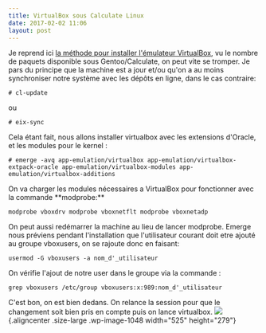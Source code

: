 ```yaml
---
title: VirtualBox sous Calculate Linux
date: 2017-02-02 11:06
layout: post
---
```


Je reprend ici [la méthode pour installer l'émulateur
VirtualBox](http://www.linuxtricks.fr/wiki/installer-virtualbox-sous-gentoo-calculate-linux),
vu le nombre de paquets disponible sous Gentoo/Calculate, on peut vite
se tromper. Je pars du principe que la machine est a jour et/ou qu'on a
au moins synchroniser notre système avec les dépôts en ligne, dans le
cas contraire:

    # cl-update

ou

    # eix-sync

Cela étant fait, nous allons installer virtualbox avec les extensions
d'Oracle, et les modules pour le kernel :

<div class="code">

``` {.bash}
# emerge -avq app-emulation/virtualbox app-emulation/virtualbox-extpack-oracle app-emulation/virtualbox-modules app-emulation/virtualbox-additions
```

<p>
On va charger les modules nécessaires a VirtualBox pour fonctionner avec
la commande **modprobe:**

</div>

<div class="code">

``` {.bash}
modprobe vboxdrv modprobe vboxnetflt modprobe vboxnetadp
```

On peut aussi redémarrer la machine au lieu de lancer modprobe. Emerge
nous préviens pendant l'installation que l'utilisateur courant doit etre
ajouté au groupe vboxusers, on se rajoute donc en faisant:

</div>

<div class="code">

``` {.bash}
usermod -G vboxusers -a nom_d'_utilisateur
```

</div>

On vérifie l'ajout de notre user dans le groupe via la commande :

``` {.bash}
grep vboxusers /etc/group vboxusers:x:989:nom_d'_utilisateur
```

C'est bon, on est bien dedans. On relance la session pour que le
changement soit bien pris en compte puis on lance virtualbox.
![](http://download.tuxfamily.org/passionlinux//2017/02/Screenshot_20170202_110126-1024x545.png){.aligncenter
.size-large .wp-image-1048 width="525" height="279"}
